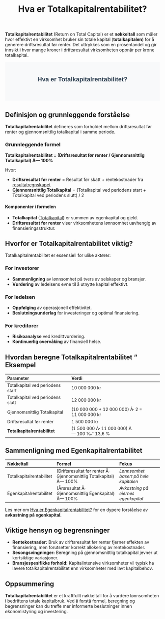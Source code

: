 ﻿---
title: "Hva er Totalkapitalrentabilitet?"
seoTitle: "Hva er Totalkapitalrentabilitet?"
description: '**Totalkapitalrentabilitet** (Return on Total Capital) er et **nøkkeltall** som måler hvor effektivt en virksomhet bruker sin totale kapital (**totalkapitalen...'
---

**Totalkapitalrentabilitet** (Return on Total Capital) er et **nøkkeltall** som måler hvor effektivt en virksomhet bruker sin totale kapital (**totalkapitalen**) for å generere driftsresultat før renter. Det uttrykkes som en prosentandel og gir innsikt i hvor mange kroner i driftsresultat virksomheten oppnår per krone totalkapital.

![Illustrasjon som viser totalkapitalrentabilitet](totalkapitalrentabilitet-image.svg)

## Definisjon og grunnleggende forståelse

**Totalkapitalrentabilitet** defineres som forholdet mellom driftsresultat før renter og gjennomsnittlig totalkapital i samme periode.

### Grunnleggende formel

**Totalkapitalrentabilitet = (Driftsresultat før renter / Gjennomsnittlig Totalkapital) Ã— 100%**

Hvor:
- **Driftsresultat før renter** = Resultat før skatt + rentekostnader fra [resultatregnskapet](/blogs/regnskap/hva-er-driftsresultat "Hva er Driftsresultat? Komplett Guide til Driftsresultat")
- **Gjennomsnittlig Totalkapital** = (Totalkapital ved periodens start + Totalkapital ved periodens slutt) / 2

#### Komponenter i formelen

- **Totalkapital** ([Totalkapital](/blogs/regnskap/totalkapital "Totalkapital “ Sum av egenkapital og gjeld i regnskapet")) er summen av egenkapital og gjeld.
- **Driftsresultat før renter** viser virksomhetens lønnsomhet uavhengig av finansieringsstruktur.

## Hvorfor er Totalkapitalrentabilitet viktig?

Totalkapitalrentabilitet er essensiell for ulike aktører:

### For investorer

* **Sammenligning** av lønnsomhet på tvers av selskaper og bransjer.
* **Vurdering** av ledelsens evne til å utnytte kapital effektivt.

### For ledelsen

* **Oppfølging** av operasjonell effektivitet.
* **Beslutningsunderlag** for investeringer og optimal finansiering.

### For kreditorer

* **Risikoanalyse** ved kredittvurdering.
* **Kontinuerlig overvåking** av finansiell helse.

## Hvordan beregne Totalkapitalrentabilitet “ Eksempel

| **Parameter**                       | **Verdi**         |
|:-----------------------------------|:------------------|
| Totalkapital ved periodens start   | 10 000 000 kr     |
| Totalkapital ved periodens slutt   | 12 000 000 kr     |
| Gjennomsnittlig Totalkapital       | (10 000 000 + 12 000 000) Ã· 2 = 11 000 000 kr |
| Driftsresultat før renter          | 1 500 000 kr      |
| **Totalkapitalrentabilitet**       | (1 500 000 Ã· 11 000 000) Ã— 100 ‰ˆ 13,6 %  |

## Sammenligning med Egenkapitalrentabilitet

| **Nøkkeltall**                    | **Formel**                                                 | **Fokus**                               |
|:----------------------------------|:-----------------------------------------------------------|:----------------------------------------|
| Totalkapitalrentabilitet          | (Driftsresultat før renter Ã· Gjennomsnittlig Totalkapital) Ã— 100% | *Lønnsomhet basert på hele kapitalen*   |
| Egenkapitalrentabilitet           | (Årsresultat Ã· Gjennomsnittlig Egenkapital) Ã— 100%           | *Avkastning på eiernes egenkapital*     |

Les mer om [Hva er Egenkapitalrentabilitet?](/blogs/regnskap/hva-er-egenkapitalrentabilitet "Hva er Egenkapitalrentabilitet?") for en dypere forståelse av **avkastning på egenkapital**.

## Viktige hensyn og begrensninger

* **Rentekostnader:** Bruk av driftsresultat før renter fjerner effekten av finansiering, men forutsetter korrekt allokering av rentekostnader.
* **Sesongsvingninger:** Beregning på gjennomsnittlig totalkapital jevner ut kortsiktige variasjoner.
* **Bransjespesifikke forhold:** Kapitalintensive virksomheter vil typisk ha lavere totalkapitalrentabilitet enn virksomheter med lavt kapitalbehov.

## Oppsummering

**Totalkapitalrentabilitet** er et kraftfullt nøkkeltall for å vurdere lønnsomheten i bedriftens totale kapitalbruk. Ved å forstå formel, beregning og begrensninger kan du treffe mer informerte beslutninger innen økonomistyring og investering.







